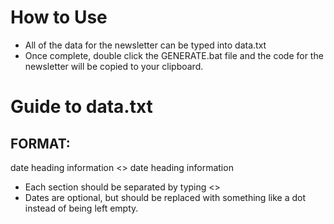 # How to Use

- All of the data for the newsletter can be typed into data.txt
- Once complete, double click the GENERATE.bat file and the code for the newsletter will be copied to your clipboard.

# Guide to data.txt
## FORMAT:
date
heading
information
<>
date
heading
information

- Each section should be separated by typing <>
- Dates are optional, but should be replaced with something like a dot instead of being left empty.
